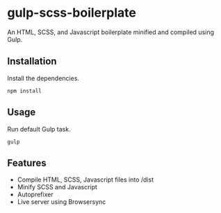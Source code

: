 # gulp-scss-boilerplate

An HTML, SCSS, and Javascript boilerplate minified and compiled using Gulp.

## Installation

Install the dependencies.

`npm install`

## Usage

Run default Gulp task.

`gulp`

## Features

* Compile HTML, SCSS, Javascript files into /dist
* Minify SCSS and Javascript
* Autoprefixer
* Live server using Browsersync
